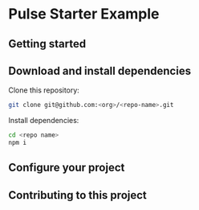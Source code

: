 # Pulse Starter Example

## Getting started

## Download and install dependencies

Clone this repository:

```bash
git clone git@github.com:<org>/<repo-name>.git
```

Install dependencies:

```bash
cd <repo name>
npm i
```

## Configure your project

## Contributing to this project
